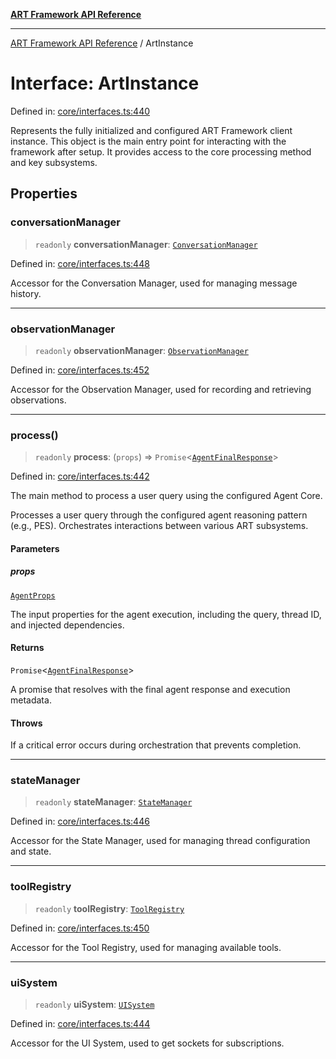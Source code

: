 [**ART Framework API Reference**](../README.md)

***

[ART Framework API Reference](../README.md) / ArtInstance

# Interface: ArtInstance

Defined in: [core/interfaces.ts:440](https://github.com/hashangit/ART/blob/f2c01fe8faa76ca4df3209539d95509aac02e476/src/core/interfaces.ts#L440)

Represents the fully initialized and configured ART Framework client instance.
This object is the main entry point for interacting with the framework after setup.
It provides access to the core processing method and key subsystems.

## Properties

### conversationManager

> `readonly` **conversationManager**: [`ConversationManager`](ConversationManager.md)

Defined in: [core/interfaces.ts:448](https://github.com/hashangit/ART/blob/f2c01fe8faa76ca4df3209539d95509aac02e476/src/core/interfaces.ts#L448)

Accessor for the Conversation Manager, used for managing message history.

***

### observationManager

> `readonly` **observationManager**: [`ObservationManager`](ObservationManager.md)

Defined in: [core/interfaces.ts:452](https://github.com/hashangit/ART/blob/f2c01fe8faa76ca4df3209539d95509aac02e476/src/core/interfaces.ts#L452)

Accessor for the Observation Manager, used for recording and retrieving observations.

***

### process()

> `readonly` **process**: (`props`) => `Promise`\<[`AgentFinalResponse`](AgentFinalResponse.md)\>

Defined in: [core/interfaces.ts:442](https://github.com/hashangit/ART/blob/f2c01fe8faa76ca4df3209539d95509aac02e476/src/core/interfaces.ts#L442)

The main method to process a user query using the configured Agent Core.

Processes a user query through the configured agent reasoning pattern (e.g., PES).
Orchestrates interactions between various ART subsystems.

#### Parameters

##### props

[`AgentProps`](AgentProps.md)

The input properties for the agent execution, including the query, thread ID, and injected dependencies.

#### Returns

`Promise`\<[`AgentFinalResponse`](AgentFinalResponse.md)\>

A promise that resolves with the final agent response and execution metadata.

#### Throws

If a critical error occurs during orchestration that prevents completion.

***

### stateManager

> `readonly` **stateManager**: [`StateManager`](StateManager.md)

Defined in: [core/interfaces.ts:446](https://github.com/hashangit/ART/blob/f2c01fe8faa76ca4df3209539d95509aac02e476/src/core/interfaces.ts#L446)

Accessor for the State Manager, used for managing thread configuration and state.

***

### toolRegistry

> `readonly` **toolRegistry**: [`ToolRegistry`](ToolRegistry.md)

Defined in: [core/interfaces.ts:450](https://github.com/hashangit/ART/blob/f2c01fe8faa76ca4df3209539d95509aac02e476/src/core/interfaces.ts#L450)

Accessor for the Tool Registry, used for managing available tools.

***

### uiSystem

> `readonly` **uiSystem**: [`UISystem`](UISystem.md)

Defined in: [core/interfaces.ts:444](https://github.com/hashangit/ART/blob/f2c01fe8faa76ca4df3209539d95509aac02e476/src/core/interfaces.ts#L444)

Accessor for the UI System, used to get sockets for subscriptions.

